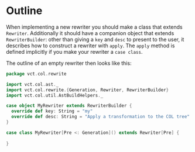 # Outline

When implementing a new rewriter you should make a class that extends `Rewriter`. Additionally it should have a companion object that extends `RewriterBuilder`: other than giving a `key` and `desc` to present to the user, it describes how to construct a rewriter with `apply`. The `apply` method is defined implicitly if you make your rewriter a `case class`.

The outline of an empty rewriter then looks like this:

```scala
package vct.col.rewrite

import vct.col.ast._
import vct.col.rewrite.{Generation, Rewriter, RewriterBuilder}
import vct.col.util.AstBuildHelpers._

case object MyRewriter extends RewriterBuilder {
  override def key: String = "my"
  override def desc: String = "Apply a transformation to the COL tree"
}

case class MyRewriter[Pre <: Generation]() extends Rewriter[Pre] {
  
}

```